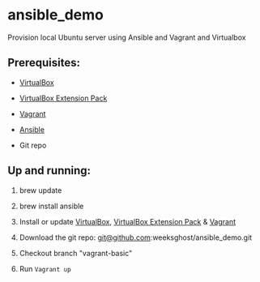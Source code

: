 ansible_demo
============

Provision local Ubuntu server using Ansible and Vagrant and Virtualbox

Prerequisites:
---

- [VirtualBox](https://www.virtualbox.org/)

- [VirtualBox Extension Pack](https://www.virtualbox.org/wiki/Downloads)

- [Vagrant](https://www.vagrantup.com/)

- [Ansible](http://docs.ansible.com/index.html)

- Git repo

Up and running:
---

1) brew update

2) brew install ansible

3) Install or update [VirtualBox](http://download.virtualbox.org/virtualbox/4.3.26/VirtualBox-4.3.26-98988-OSX.dmg), [VirtualBox Extension Pack](http://download.virtualbox.org/virtualbox/4.2.28/Oracle_VM_VirtualBox_Extension_Pack-4.2.28-97679.vbox-extpack) & [Vagrant](https://dl.bintray.com/mitchellh/vagrant/vagrant_1.7.2.dmg)

4) Download the git repo: git@github.com:weeksghost/ansible_demo.git

5) Checkout branch "vagrant-basic"

6) Run `Vagrant up`
